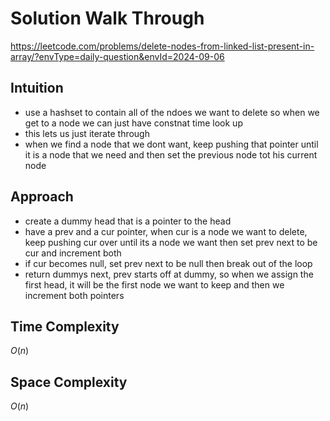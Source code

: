 # Solution Walk Through
https://leetcode.com/problems/delete-nodes-from-linked-list-present-in-array/?envType=daily-question&envId=2024-09-06

## Intuition
- use a hashset to contain all of the ndoes we want to delete so when we get to a node we can just have constnat time look up
- this lets us just iterate through
- when we find a node that we dont want, keep pushing that pointer until it is a node that we need and then set the previous node tot his current node

## Approach
- create a dummy head that is a pointer to the head
- have a prev and a cur pointer, when cur is a node we want to delete, keep pushing cur over until its a node we want then set prev next to be cur and increment both
- if cur becomes null, set prev next to be null then break out of the loop
- return dummys next, prev starts off at dummy, so when we assign the first head, it will be the first node we want to keep and then we increment both pointers

## Time Complexity
$O(n)$

## Space Complexity
$O(n)$



